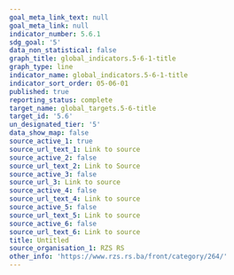 ```yaml
---
goal_meta_link_text: null
goal_meta_link: null
indicator_number: 5.6.1
sdg_goal: '5'
data_non_statistical: false
graph_title: global_indicators.5-6-1-title
graph_type: line
indicator_name: global_indicators.5-6-1-title
indicator_sort_order: 05-06-01
published: true
reporting_status: complete
target_name: global_targets.5-6-title
target_id: '5.6'
un_designated_tier: '5'
data_show_map: false
source_active_1: true
source_url_text_1: Link to source
source_active_2: false
source_url_text_2: Link to Source
source_active_3: false
source_url_3: Link to source
source_active_4: false
source_url_text_4: Link to source
source_active_5: false
source_url_text_5: Link to source
source_active_6: false
source_url_text_6: Link to source
title: Untitled
source_organisation_1: RZS RS
other_info: 'https://www.rzs.rs.ba/front/category/264/'
---
```

